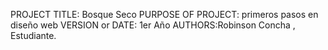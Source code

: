 PROJECT TITLE: Bosque Seco
PURPOSE OF PROJECT: primeros pasos en diseño web
VERSION or DATE: 1er Año
AUTHORS:Robinson Concha , Estudiante.
